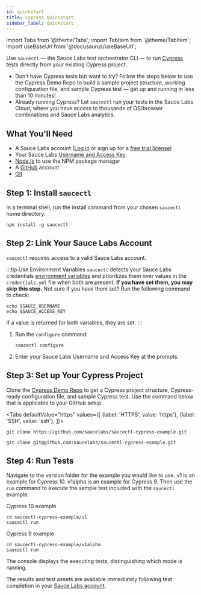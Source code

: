 ```yaml
---
id: quickstart
title: Cypress Quickstart
sidebar_label: Quickstart
---
```


import Tabs from '@theme/Tabs';
import TabItem from '@theme/TabItem';
import useBaseUrl from '@docusaurus/useBaseUrl';

Use `saucectl` — the Sauce Labs test orchestrator CLI — to run [Cypress](https://docs.cypress.io/guides/overview/why-cypress.html) tests directly from your existing Cypress project.

- Don't have Cypress tests but want to try? Follow the steps below to use the Cypress Demo Repo to build a sample project structure, working configuration file, and sample Cypress test &#8212; get up and running in less than 10 minutes!
- Already running Cypress? Let `saucectl` run your tests in the Sauce Labs Cloud, where you have access to thousands of OS/browser combinations and Sauce Labs analytics.

## What You'll Need

- A Sauce Labs account ([Log in](https://accounts.saucelabs.com/am/XUI/#login/) or sign up for a [free trial license](https://saucelabs.com/sign-up))
- Your Sauce Labs [Username and Access Key](https://app.saucelabs.com/user-settings)
- [Node.js](https://nodejs.org/en/) to use the NPM package manager
- A [GitHub](https://github.com/signup?ref_cta=Sign+up&ref_loc=header+logged+out&ref_page=%2F&source=header-home) account
- [Git](https://git-scm.com/downloads)

## Step 1: Install `saucectl`

In a terminal shell, run the install command from your chosen `saucectl` home directory.

```
npm install -g saucectl
```

## Step 2: Link Your Sauce Labs Account

`saucectl` requires access to a valid Sauce Labs account.

:::tip Use Environment Variables
`saucectl` detects your Sauce Labs credentials [environment variables](/basics/environment-variables) and prioritizes them over values in the `credentials.yml` file when both are present. **If you have set them, you may skip this step.** Not sure if you have them set? Run the following command to check:

```
echo $SAUCE_USERNAME
echo $SAUCE_ACCESS_KEY
```

If a value is returned for both variables, they are set.
:::

1. Run the `configure` command:

   ```
   saucectl configure
   ```

1. Enter your Sauce Labs Username and Access Key at the prompts.

## Step 3: Set up Your Cypress Project

Clone the [Cypress Demo Repo](https://github.com/saucelabs/saucectl-cypress-example) to get a Cypress project structure, Cypress-ready configuration file, and sample Cypress test. Use the command below that is applicable to your GitHub setup.

<Tabs
defaultValue="https"
values={[
{label: 'HTTPS', value: 'https'},
{label: 'SSH', value: 'ssh'},
]}>

<TabItem value="https">

```
git clone https://github.com/saucelabs/saucectl-cypress-example.git
```

</TabItem>
<TabItem value="ssh">

```
git clone git@github.com:saucelabs/saucectl-cypress-example.git
```

</TabItem>
</Tabs>

## Step 4: Run Tests

Navigate to the version folder for the example you would like to use. v1 is an example for Cypress 10. v1alpha is an example for Cypress 9. Then use the `run` command to execute the sample test included with the `saucectl` example.

Cypress 10 example

```
cd saucectl-cypress-example/v1
saucectl run
```

Cypress 9 example

```
cd saucectl-cypress-example/v1alpha
saucectl run
```

The console displays the executing tests, distinguishing which mode is running.

The results and test assets are available immediately following test completion in your [Sauce Labs account](https://app.saucelabs.com/dashboard/tests/vdc).
